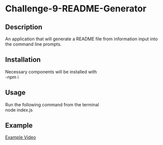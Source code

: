 # Challenge-9-README-Generator

## Description

An application that will generate a README file from information input into the command line prompts.

## Installation
Necessary components will be installed with  
-npm i

## Usage
Run the following command from the terminal  
node index.js

## Example
[Example Video](https://drive.google.com/file/d/1n9ekugGrqDWYsf7ldKa6yEd7iCcfBsFA/view)
